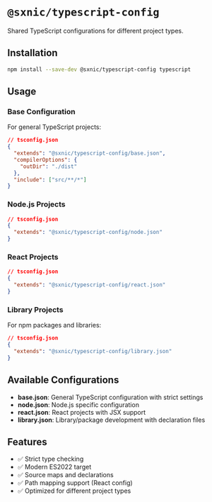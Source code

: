 # `@sxnic/typescript-config`

Shared TypeScript configurations for different project types.

## Installation

```bash
npm install --save-dev @sxnic/typescript-config typescript
```

## Usage

### Base Configuration

For general TypeScript projects:

```json
// tsconfig.json
{
  "extends": "@sxnic/typescript-config/base.json",
  "compilerOptions": {
    "outDir": "./dist"
  },
  "include": ["src/**/*"]
}
```

### Node.js Projects

```json
// tsconfig.json
{
  "extends": "@sxnic/typescript-config/node.json"
}
```

### React Projects

```json
// tsconfig.json
{
  "extends": "@sxnic/typescript-config/react.json"
}
```

### Library Projects

For npm packages and libraries:

```json
// tsconfig.json
{
  "extends": "@sxnic/typescript-config/library.json"
}
```

## Available Configurations

- **base.json**: General TypeScript configuration with strict settings
- **node.json**: Node.js specific configuration
- **react.json**: React projects with JSX support
- **library.json**: Library/package development with declaration files

## Features

- ✅ Strict type checking
- ✅ Modern ES2022 target
- ✅ Source maps and declarations
- ✅ Path mapping support (React config)
- ✅ Optimized for different project types

